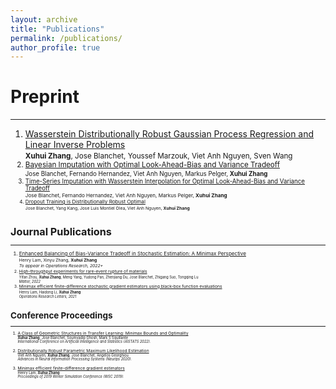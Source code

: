 ```yaml
---
layout: archive
title: "Publications"
permalink: /publications/
author_profile: true
---
```

# Preprint
------------
1. [Wasserstein Distributionally Robust Gaussian Process Regression and Linear Inverse Problems](
    https://arxiv.org/pdf/2205.13111.pdf
)<br>
<small>**Xuhui Zhang**, Jose Blanchet, Youssef Marzouk, Viet Anh Nguyen, Sven Wang<br>
2. [Bayesian Imputation with Optimal Look-Ahead-Bias and Variance Tradeoff](
    https://arxiv.org/pdf/2202.00871.pdf
)<br>
<small>Jose Blanchet, Fernando Hernandez, Viet Anh Nguyen, Markus Pelger, **Xuhui Zhang**<br>
3. [Time-Series Imputation with Wasserstein Interpolation for Optimal Look-Ahead-Bias and Variance Tradeoff](
    https://arxiv.org/pdf/2102.12736.pdf
)<br>
<small>Jose Blanchet, Fernando Hernandez, Viet Anh Nguyen, Markus Pelger, **Xuhui Zhang**<br>
4. [Dropout Training is Distributionally Robust Optimal](
    https://arxiv.org/pdf/2009.06111.pdf
)<br>
<small>Jose Blanchet, Yang Kang, Jose Luis Montiel Olea, Viet Anh Nguyen, **Xuhui Zhang**<br>


# Journal Publications
------------
1. [Enhanced Balancing of Bias-Variance Tradeoff in Stochastic Estimation: A Minimax Perspective](
    https://arxiv.org/pdf/1902.04673.pdf)<br>
<small>Henry Lam, Xinyu Zhang, **Xuhui Zhang**<br>
<em>To appear in Operations Research, 2022+</em><br>
2. [High-throughput experiments for rare-event rupture of materials](
    https://www.sciencedirect.com/science/article/pii/S2590238521006755)<br>
<small>Yifan Zhou, **Xuhui Zhang**, Meng Yang, Yudong Pan, Zhenjiang Du, Jose Blanchet, Zhigang Suo, Tongqing Lu<br>
<em>Matter, 2022</em></small>
3. [Minimax efficient finite-difference stochastic gradient estimators using black-box function evaluations]( https://www.sciencedirect.com/science/article/pii/S0167637720301620)<br>
<small>Henry Lam, Haidong Li, **Xuhui Zhang**<br>
<em>Operations Research Letters, 2021</em></small>

# Conference Proceedings
------------

1. [A Class of Geometric Structures in Transfer Learning: Minimax Bounds and Optimality](https://proceedings.mlr.press/v151/zhang22a/zhang22a.pdf
)<br>
<small>**Xuhui Zhang**, Jose Blanchet, Soumyadip Ghosh, Mark S Squillante<br>
<em> International Conference on Artificial Intelligence and Statistics (AISTATS 2022). </em></small><br>
 
2. [Distributionally Robust Parametric Maximum Likelihood Estimation](
http://proceedings.mlr.press/v119/si20a.html
)<br>
<small>Viet Anh Nguyen, **Xuhui Zhang**, Jose Blanchet, Angelos Georghiou<br>
<em> Advances in Neural Information Processing Systems (Neurips 2020). </em></small><br>

3. [Minimax efficient finite-difference gradient estimators](
https://ieeexplore.ieee.org/stamp/stamp.jsp?arnumber=9004660
)<br>
<small>Henry Lam, **Xuhui Zhang**<br>
  <em> Proceedings of 2019 Winter Simulation Conference (WSC 2019).</em></small><br>





<!---
{% if author.googlescholar %}
  You can also find my articles on <u><a href="{{author.googlescholar}}">my Google Scholar profile</a>.</u>
{% endif %}

{% include base_path %}

{% for post in site.publications reversed %}
  {% include archive-single.html %}
{% endfor %}
-->
